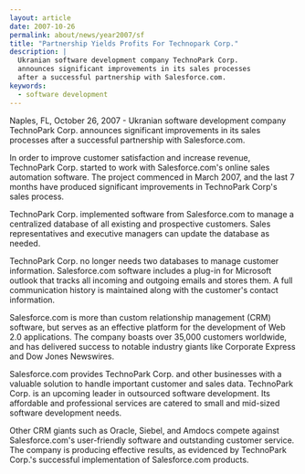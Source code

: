```yaml
---
layout: article
date: 2007-10-26
permalink: about/news/year2007/sf
title: "Partnership Yields Profits For Technopark Corp."
description: |
  Ukranian software development company TechnoPark Corp.
  announces significant improvements in its sales processes
  after a successful partnership with Salesforce.com.
keywords:
  - software development
---
```


Naples, FL, October 26, 2007 - Ukranian software development company TechnoPark Corp. announces 
significant improvements in its sales processes after a successful partnership with Salesforce.com.

In order to improve customer satisfaction and increase revenue, TechnoPark Corp. started to work 
with Salesforce.com's online sales automation software. The project commenced in March 2007, and the 
last 7 months have produced significant improvements in TechnoPark Corp's sales process.

TechnoPark Corp. implemented software from Salesforce.com to manage a centralized database of all 
existing and prospective customers. Sales representatives and executive managers can update the 
database as needed.

TechnoPark Corp. no longer needs two databases to manage customer information. Salesforce.com 
software includes a plug-in for Microsoft outlook that tracks all incoming and outgoing emails and 
stores them. A full communication history is maintained along with the customer's contact information.

Salesforce.com is more than custom relationship management (CRM) software, but serves as an 
effective platform for the development of Web 2.0 applications. The company boasts over 35,000 
customers worldwide, and has delivered success to notable industry giants like Corporate Express and 
Dow Jones Newswires.

Salesforce.com provides TechnoPark Corp. and other businesses with a valuable solution to handle 
important customer and sales data. TechnoPark Corp. is an upcoming leader in outsourced software 
development. Its affordable and professional services are catered to small and mid-sized software 
development needs.

Other CRM giants such as Oracle, Siebel, and Amdocs compete against Salesforce.com's user-friendly 
software and outstanding customer service. The company is producing effective results, as evidenced 
by TechnoPark Corp.'s successful implementation of Salesforce.com products.
